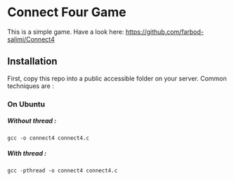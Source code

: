 Connect Four Game
========
This is a simple game.
Have a look here: https://github.com/farbod-salimi/Connect4


## Installation
First, copy this repo into a public accessible folder on your server.
Common techniques are : 

### On Ubuntu
##### Without thread :
```
gcc -o connect4 connect4.c
```
##### With thread :
```
gcc -pthread -o connect4 connect4.c
```
